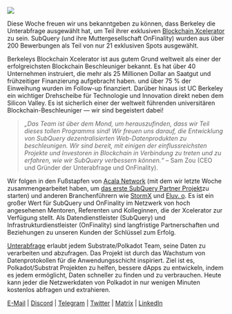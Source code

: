 
![](https://miro.medium.com/max/1400/0*gYUy-1COtbpLV1X1)


Diese Woche freuen wir uns bekanntgeben zu können, dass Berkeley die Unterabfrage ausgewählt hat, um Teil ihrer exklusiven [Blockchain Xcelerator](https://www.xcelerator.berkeley.edu/) zu sein. SubQuery (und ihre Muttergesellschaft OnFinality) wurden aus über 200 Bewerbungen als Teil von nur 21 exklusiven Spots ausgewählt.

Berkeleys Blockchain Xcelerator ist aus gutem Grund weltweit als einer der erfolgreichsten Blockchain Beschleuniger bekannt. Es hat über 40 Unternehmen instruiert, die mehr als 25 Millionen Dollar an Saatgut und frühzeitiger Finanzierung aufgebracht haben. und über 75 % der Einweihung wurden im Follow-up finanziert. Darüber hinaus ist UC Berkeley ein wichtiger Drehscheibe für Technologie und Innovation direkt neben dem Silicon Valley. Es ist sicherlich einer der weltweit führenden universitären Blockchain-Beschleuniger — wir sind begeistert dabei!

> _„Das Team ist über dem Mond, um herauszufinden, dass wir Teil dieses tollen Programms sind! Wir freuen uns darauf, die Entwicklung von SubQuery dezentralisierten Web-Datenprodukten zu beschleunigen. Wir sind bereit, mit einigen der einflussreichsten Projekte und Investoren in Blockchain in Verbindung zu treten und zu erfahren, wie wir SubQuery verbessern können.“_ – Sam Zou (CEO und Gründer der Unterabfrage und OnFinality).

Wir folgen in den Fußstapfen von [Acala Network](https://acala.network/) (mit dem wir letzte Woche zusammengearbeitet haben, um [das erste SubQuery Partner Projekt](https://subquery.medium.com/subquery-integrates-acala-to-aggregate-and-serve-defi-data-to-polkadot-and-kusama-builders-fc9af6a7aae1)zu starten) und anderen Branchenführern wie [StormX](https://stormx.io/) und [Eluv. o](https://eluv.io/). Es ist ein großer Wert für SubQuery und OnFinality im Netzwerk von hoch angesehenen Mentoren, Referenten und Kolleginnen, die der Xcelerator zur Verfügung stellt. Als Datendienstleister (SubQuery) und Infrastrukturdienstleister (OnFinality) sind langfristige Partnerschaften und Beziehungen zu unseren Kunden der Schlüssel zum Erfolg.

[Unterabfrage](https://www.subquery.network/) erlaubt jedem Substrate/Polkadot Team, seine Daten zu verarbeiten und abzufragen. Das Projekt ist durch das Wachstum von Datenprotokollen für die Anwendungsschicht inspiriert. Ziel ist es, Polkadot/Substrat Projekten zu helfen, bessere dApps zu entwickeln, indem es jedem ermöglicht, Daten schneller zu finden und zu verbrauchen. Heute kann jeder die Netzwerkdaten von Polkadot in nur wenigen Minuten kostenlos abfragen und extrahieren.

[E-Mail](mailto:hello@subquery.network) | [Discord](https://discord.com/invite/78zg8aBSMG) | [Telegram](https://t.me/subquerynetwork) | [Twitter](https://twitter.com/subquerynetwork) | [Matrix](https://matrix.to/#/#subquery:matrix.org) | [LinkedIn](https://www.linkedin.com/company/subquery)

